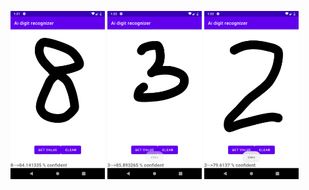 <img src="images/1.png" width="30%"></img> <img src="images/2.png" width="30%"></img> <img src="images/3.png" width="30%"></img> 
